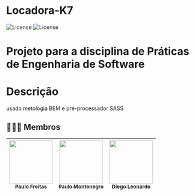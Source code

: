 # Locadora-K7

<!-- Shields do Projeto -->
![License](https://img.shields.io/badge/UNIFG-Práticas%20de%20Engenharia%20de%20Software-red.svg)
![License](https://img.shields.io/badge/UNIFG-Práticas%20de%20Banco%20de%20Dados-blue.svg)

# Projeto para a disciplina de Práticas de Engenharia de Software

# Descrição
usado metologia BEM e pré-processador SASS

<!-- Membros -->
## 👨🏻‍🏫 Membros 
| [<img src="https://avatars.githubusercontent.com/u/42820569?v=4" width=115><br><sub>Paulo Freitas</sub>](https://github.com/paulofreitas-py) |  [<img src="https://avatars.githubusercontent.com/u/77108503?v=4" width=115><br><sub>Paulo Montenegro</sub>](https://github.com/paulo-campos-57) |  [<img src="https://avatars.githubusercontent.com/u/65420105?v=4" width=115><br><sub>Diego Leonardo</sub>](https://github.comDiego6699) |
| :---: | :---: | :---: |


